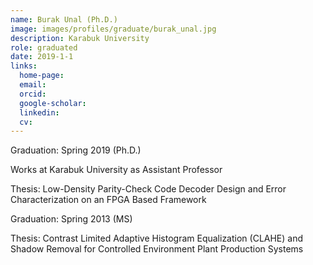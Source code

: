 ```yaml
---
name: Burak Unal (Ph.D.)
image: images/profiles/graduate/burak_unal.jpg
description: Karabuk University
role: graduated
date: 2019-1-1
links:
  home-page: 
  email: 
  orcid: 
  google-scholar: 
  linkedin: 
  cv: 
---
```


Graduation: Spring 2019 (Ph.D.)

Works at Karabuk University as Assistant Professor

Thesis: Low-Density Parity-Check Code Decoder Design and Error Characterization on an FPGA Based Framework

Graduation: Spring 2013 (MS)

Thesis: Contrast Limited Adaptive Histogram Equalization (CLAHE) and Shadow Removal for Controlled Environment Plant Production Systems
